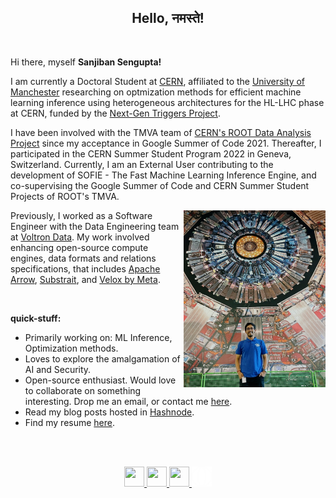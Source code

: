 <h2 align="center">Hello, नमस्ते! </h2>

<br />


Hi there, myself **Sanjiban Sengupta!**

I am currently a Doctoral Student at [CERN](https://home.cern/), affiliated to the [University of Manchester](https://manchester.ac.uk/) researching on optmization methods for efficient machine learning inference using heterogeneous architectures for the HL-LHC phase at CERN, funded by the [Next-Gen Triggers Project](https://nextgentriggers.web.cern.ch/).  

I have been involved with the TMVA team of [CERN's ROOT Data Analysis Project](https://root.cern/) since my acceptance in Google Summer of Code 2021. Thereafter, I participated in the CERN Summer Student Program 2022 in Geneva, Switzerland. Currently, I am an External User contributing to the development of SOFIE - The Fast Machine Learning Inference Engine, and co-supervising the Google Summer of Code and CERN Summer Student Projects of ROOT's TMVA. 

<img align="right" height="45%" width="45%" src="https://raw.githubusercontent.com/sanjibansg/sanjibansg/master/Files/IMG_20230501_033319.jpg" />


Previously, I worked as a Software Engineer with the Data Engineering team at [Voltron Data](https://voltrondata.com/). My work involved enhancing open-source compute engines, data formats and relations specifications, that includes [Apache Arrow](https://arrow.apache.org/), [Substrait](https://substrait.io/), and [Velox by Meta](https://velox-lib.io/).





<br/>

**quick-stuff:**
- Primarily working on: ML Inference, Optimization methods.
- Loves to explore the amalgamation of AI and Security.
- Open-source enthusiast. Would love to collaborate on something interesting. Drop me an email, or contact me [here](https://forms.gle/4Wcps8JmsUfkL7vX9).
- Read my blog posts hosted in [Hashnode](https://sanjiban.hashnode.dev/).
- Find my resume [here](https://drive.google.com/drive/folders/1GfvWZsKu4RXfIwAe1YKNp7PxOOPgZRVe?usp=sharing).


<br/>
<br/>
<p align="center">
<a target="_blank" href="https://www.twitter.com/sanjibansg">
<img height="32" width="32" src="https://upload.wikimedia.org/wikipedia/commons/b/b7/X_logo.jpg" />
</a>
<a target="_blank" href="https://www.linkedin.com/in/sanjiban-sengupta/">
<img height="32" width="32" src="https://upload.wikimedia.org/wikipedia/commons/8/81/LinkedIn_icon.svg" />
</a>
<a target="_blank" href="mailto:sanjiban.sg@gmail.com">
<img height="32" width="32" src="https://cdn.simpleicons.org/gmail" />
</a>
<a target="_blank" href="https://sanjibansg.github.io/">
<img height="32" width="32" src="https://raw.githubusercontent.com/sanjibansg/sanjibansg/master/Files/globe.png"
</a>


</p>
